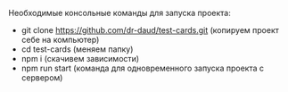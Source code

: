 Необходимые консольные команды для запуска проекта:
 - git clone https://github.com/dr-daud/test-cards.git (копируем проект себе на компьютер)
 - cd test-cards (меняем папку)
 - npm i (скачивем зависимости)
 - npm run start (команда для одновременного запуска проекта с сервером)
